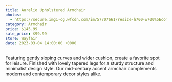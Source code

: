 ```yaml
---
title: Aurelio Upholstered Armchair
photos:
  - https://secure.img1-cg.wfcdn.com/im/57707661/resize-h700-w700%5Ecompr-r85/2285/228542175/Aurelio+Upholstered+Armchair.jpg
category: Armchair
price: $145.99
sale_price: $99.99
store: Wayfair
date: 2023-03-04 14:00:00 +0000
---
```


Featuring gently sloping curves and wider cushion, create a favorite spot for leisure. Finished with lovely tapered legs for a sturdy structure and minimalist design style. Our mid-century accent armchair complements modern and contemporary decor styles alike.
